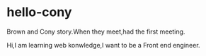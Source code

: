 # hello-cony
Brown and Cony story.When they meet,had the first meeting.

Hi,I am learning web konwledge,I want to be a Front end engineer.
